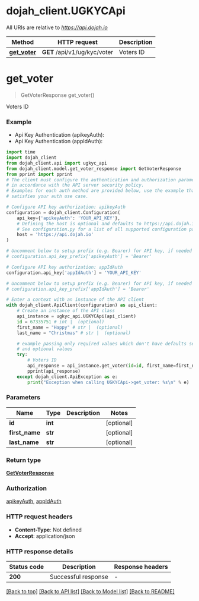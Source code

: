 # dojah_client.UGKYCApi

All URIs are relative to *https://api.dojah.io*

Method | HTTP request | Description
------------- | ------------- | -------------
[**get_voter**](UGKYCApi.md#get_voter) | **GET** /api/v1/ug/kyc/voter | Voters ID


# **get_voter**
> GetVoterResponse get_voter()

Voters ID

### Example

* Api Key Authentication (apikeyAuth):
* Api Key Authentication (appIdAuth):

```python
import time
import dojah_client
from dojah_client.api import ugkyc_api
from dojah_client.model.get_voter_response import GetVoterResponse
from pprint import pprint
# The client must configure the authentication and authorization parameters
# in accordance with the API server security policy.
# Examples for each auth method are provided below, use the example that
# satisfies your auth use case.

# Configure API key authorization: apikeyAuth
configuration = dojah_client.Configuration(
    api_key={'apikeyAuth': 'YOUR_API_KEY'},
    # Defining the host is optional and defaults to https://api.dojah.io
    # See configuration.py for a list of all supported configuration parameters.
    host = 'https://api.dojah.io'
)

# Uncomment below to setup prefix (e.g. Bearer) for API key, if needed
# configuration.api_key_prefix['apikeyAuth'] = 'Bearer'

# Configure API key authorization: appIdAuth
configuration.api_key['appIdAuth'] = 'YOUR_API_KEY'

# Uncomment below to setup prefix (e.g. Bearer) for API key, if needed
# configuration.api_key_prefix['appIdAuth'] = 'Bearer'

# Enter a context with an instance of the API client
with dojah_client.ApiClient(configuration) as api_client:
    # Create an instance of the API class
    api_instance = ugkyc_api.UGKYCApi(api_client)
    id = 67335751 # int |  (optional)
    first_name = "Happy" # str |  (optional)
    last_name = "Christmas" # str |  (optional)

    # example passing only required values which don't have defaults set
    # and optional values
    try:
        # Voters ID
        api_response = api_instance.get_voter(id=id, first_name=first_name, last_name=last_name)
        pprint(api_response)
    except dojah_client.ApiException as e:
        print("Exception when calling UGKYCApi->get_voter: %s\n" % e)
```


### Parameters

Name | Type | Description  | Notes
------------- | ------------- | ------------- | -------------
 **id** | **int**|  | [optional]
 **first_name** | **str**|  | [optional]
 **last_name** | **str**|  | [optional]

### Return type

[**GetVoterResponse**](GetVoterResponse.md)

### Authorization

[apikeyAuth](../README.md#apikeyAuth), [appIdAuth](../README.md#appIdAuth)

### HTTP request headers

 - **Content-Type**: Not defined
 - **Accept**: application/json


### HTTP response details

| Status code | Description | Response headers |
|-------------|-------------|------------------|
**200** | Successful response |  -  |

[[Back to top]](#) [[Back to API list]](../README.md#documentation-for-api-endpoints) [[Back to Model list]](../README.md#documentation-for-models) [[Back to README]](../README.md)

